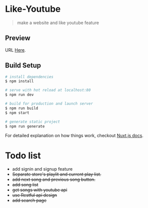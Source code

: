 # Like-Youtube

> make a website and like youtube feature


## Preview
 URL [Here](https://dandan.tw).
## Build Setup

``` bash
# install dependencies
$ npm install

# serve with hot reload at localhost:80
$ npm run dev

# build for production and launch server
$ npm run build
$ npm start

# generate static project
$ npm run generate
```

For detailed explanation on how things work, checkout [Nuxt.js docs](https://nuxtjs.org).

# Todo list
- add signin and signup feature
- ~~Separate store's playlit and current play list.~~
- ~~add next song and previous song button.~~
- ~~add song list~~
- ~~get songs with youtube api~~
- ~~use Restful api design~~
- ~~add search page~~
